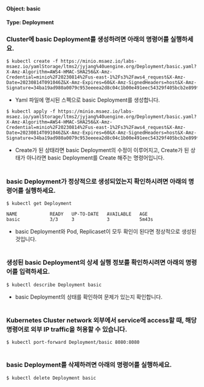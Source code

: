 
#### Object: basic
#### Type: Deployment

### Cluster에 basic Deployment를 생성하려면 아래의 명령어를 실행하세요.

```
$ kubectl create -f https://minio.msaez.io/labs-msaez.io/yamlStorage/ltms2/jyjang%40uengine.org/Deployment/basic.yaml?X-Amz-Algorithm=AWS4-HMAC-SHA256&X-Amz-Credential=minio%2F20230814%2Fus-east-1%2Fs3%2Faws4_request&X-Amz-Date=20230814T091046Z&X-Amz-Expires=60&X-Amz-SignedHeaders=host&X-Amz-Signature=34ba19ad980a0079c953eeeea2d8c04c1b00e491eec54329f405bcb2e899f868
```
- Yaml 파일에 명시된 스펙으로 basic Deployment를 생성합니다.

```
$ kubectl apply -f https://minio.msaez.io/labs-msaez.io/yamlStorage/ltms2/jyjang%40uengine.org/Deployment/basic.yaml?X-Amz-Algorithm=AWS4-HMAC-SHA256&X-Amz-Credential=minio%2F20230814%2Fus-east-1%2Fs3%2Faws4_request&X-Amz-Date=20230814T091046Z&X-Amz-Expires=60&X-Amz-SignedHeaders=host&X-Amz-Signature=34ba19ad980a0079c953eeeea2d8c04c1b00e491eec54329f405bcb2e899f868
```
- Create가 된 상태라면 basic Deployment의 수정이 이루어지고, Create가 된 상태가 아니라면 basic Deployment를 Create 해주는 명령어입니다.  
#

### basic Deployment가 정상적으로 생성되었는지 확인하시려면 아래의 명령어를 실행하세요.

```
$ kubectl get Deployment

NAME            READY   UP-TO-DATE   AVAILABLE   AGE
basic           3/3     3            3           5m43s

```
- basic Deployment와 Pod, Replicaset이 모두 확인이 된다면 정상적으로 생성된 것입니다.
#

### 생성된 basic Deployment의 상세 실행 정보를 확인하시려면 아래의 명령어를 입력하세요.

```
$ kubectl describe Deployment basic
```
- basic Deployment의 상태를 확인하여 문제가 있는지 확인합니다. 
#

### Kubernetes Cluster network 외부에서 service에 access할 때, 해당 명령어로 외부 IP traffic을 허용할 수 있습니다.

```
$ kubectl port-forward Deployment/basic 8080:8080
```
#

### basic Deployment를 삭제하려면 아래의 명령어를 실행하세요.

```
$ kubectl delete Deployment basic
```
#

